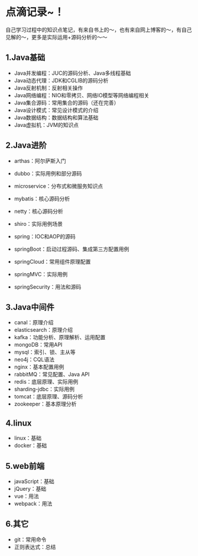 # 点滴记录~！

自己学习过程中的知识点笔记，有来自书上的～，也有来自网上博客的～，有自己见解的～，更多是实际运用+源码分析的～～

## 1.Java基础

- Java并发编程：JUC的源码分析、Java多线程基础
- Java动态代理：JDK和CGLIB的源码分析
- Java反射机制：反射相关操作
- Java网络编程：NIO和零拷贝、网络IO模型等网络编程相关
- Java集合源码：常用集合的源码（还在完善）
- Java设计模式：常见设计模式的介绍
- Java数据结构：数据结构和算法基础
- Java虚拟机：JVM的知识点

## 2.Java进阶

- arthas：阿尔萨斯入门

- dubbo：实际用例和部分源码
- microservice：分布式和微服务知识点
- mybatis：核心源码分析
- netty：核心源码分析
- shiro：实际用例场景
- spring：IOC和AOP的源码
- springBoot：启动过程源码、集成第三方配置用例
- springCloud：常用组件原理配置
- springMVC：实际用例
- springSecurity：用法和源码

## 3.Java中间件

- canal：原理介绍
- elasticsearch：原理介绍
- kafka：功能分析、原理解析、运用配置
- mongoDB：常用API
- mysql：索引、锁、主从等
- neo4j：CQL语法
- nginx：基本配置用例
- rabbitMQ：常见配置、Java API
- redis：底层原理、实际用例
- sharding-jdbc：实际用例
- tomcat：底层原理、源码分析
- zookeeper：基本原理分析

## 4.linux

- linux：基础
- docker：基础

## 5.web前端

- javaScript：基础
- jQuery：基础
- vue：用法
- webpack：用法

## 6.其它

- git：常用命令
- 正则表达式：总结